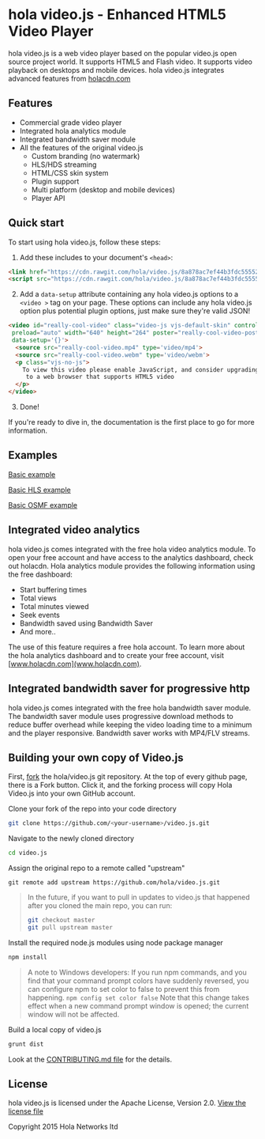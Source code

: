 # hola video.js - Enhanced HTML5 Video Player
hola video.js is a web video player based on the popular video.js open source project world. It supports HTML5 and Flash video. It supports video playback on desktops and mobile devices. hola video.js integrates advanced features from [holacdn.com](http://www.holacdn.com)


## Features

- Commercial grade video player
- Integrated hola analytics module
- Integrated bandwidth saver module
- All the features of the original video.js
  - Custom branding (no watermark)
  - HLS/HDS streaming
  - HTML/CSS skin system
  - Plugin support
  - Multi platform (desktop and mobile devices)
  - Player API

## Quick start

To start using hola video.js, follow these steps:

1. Add these includes to your document's `<head>`:

  ```html
  <link href="https://cdn.rawgit.com/hola/video.js/8a878ac7ef44b3fdc55552417e468d45c139e772/dist/video-js.min.css" rel="stylesheet">
  <script src="https://cdn.rawgit.com/hola/video.js/8a878ac7ef44b3fdc55552417e468d45c139e772/dist/video.min.js"></script>
  ```

2. Add a `data-setup` attribute containing any hola video.js options to a `<video >` tag on your page. These options can include any hola video.js option plus potential plugin options, just make sure they're valid JSON!

  ```html
  <video id="really-cool-video" class="video-js vjs-default-skin" controls
   preload="auto" width="640" height="264" poster="really-cool-video-poster.jpg"
   data-setup='{}'>
    <source src="really-cool-video.mp4" type='video/mp4'>
    <source src="really-cool-video.webm" type='video/webm'>
    <p class="vjs-no-js">
      To view this video please enable JavaScript, and consider upgrading
       to a web browser that supports HTML5 video
    </p>
  </video>
  ```

3. Done!

If you're ready to dive in, the documentation is the first place to go for more information.

## Examples

[Basic example](http://output.jsbin.com/nuyixofude/1)

[Basic HLS example](http://output.jsbin.com/kovugokafu/2)

[Basic OSMF example](http://output.jsbin.com/napusasenu/1)

## Integrated video analytics

hola video.js comes integrated with the free hola video analytics module. To open your free account and have access to the analytics dashboard, check out holacdn.
Hola analytics module provides the following information using the free dashboard:
- Start buffering times
- Total views
- Total minutes viewed
- Seek events
- Bandwidth saved using Bandwidth Saver
- And more..

The use of this feature requires a free hola account. To learn more about the hola analytics dashboard and to create your free account, visit [www.holacdn.com](www.holacdn.com).

## Integrated bandwidth saver for progressive http

hola video.js comes integrated with the free hola bandwidth saver module. The bandwidth saver module uses progressive download methods to reduce buffer overhead while keeping the video loading time to a minimum and the player responsive.
Bandwidth saver works with MP4/FLV streams.

## Building your own copy of Video.js

First, [fork](http://help.github.com/fork-a-repo/) the hola/video.js git repository. At the top of every github page, there is a Fork button. Click it, and the forking process will copy Hola Video.js into your own GitHub account.

Clone your fork of the repo into your code directory

```bash
git clone https://github.com/<your-username>/video.js.git
```

Navigate to the newly cloned directory

```bash
cd video.js
```

Assign the original repo to a remote called "upstream"

```
git remote add upstream https://github.com/hola/video.js.git
```

>In the future, if you want to pull in updates to video.js that happened after you cloned the main repo, you can run:
>
> ```bash
> git checkout master
> git pull upstream master
> ```

Install the required node.js modules using node package manager

```bash
npm install
```

> A note to Windows developers: If you run npm commands, and you find that your command prompt colors have suddenly reversed, you can configure npm to set color to false to prevent this from happening.
> `npm config set color false`
> Note that this change takes effect when a new command prompt window is opened; the current window will not be affected.

Build a local copy of video.js

```bash
grunt dist
```
Look at the [CONTRIBUTING.md file](CONTRIBUTING.md#building-your-own-copy-of-videojs) for the details.

## License

hola video.js is licensed under the Apache License, Version 2.0. [View the license file](LICENSE)

Copyright 2015 Hola Networks ltd
